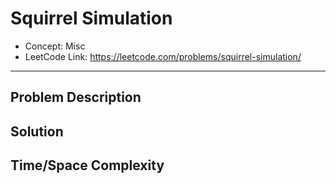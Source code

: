 # Squirrel Simulation

- Concept: Misc
- LeetCode Link: https://leetcode.com/problems/squirrel-simulation/

---

## Problem Description

## Solution

## Time/Space Complexity

